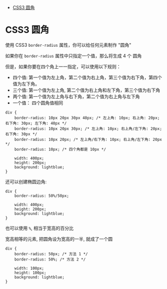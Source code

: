 <!--
 * @Author: shenxh
 * @Date: 2021-12-13 17:20:38
 * @LastEditors: shenxh
 * @LastEditTime: 2021-12-15 15:52:57
 * @Description: CSS3 圆角
-->

- [CSS3 圆角](#css3-圆角)

# CSS3 圆角
使用 CSS3 `border-radius` 属性，你可以给任何元素制作 "圆角"

如果你在 `border-radius` 属性中只指定一个值，那么将生成 4 个 圆角

但是，如果你要在四个角上一一指定，可以使用以下规则：
+ 四个值: 第一个值为左上角，第二个值为右上角，第三个值为右下角，第四个值为左下角。
+ 三个值: 第一个值为左上角, 第二个值为右上角和左下角，第三个值为右下角
+ 两个值: 第一个值为左上角与右下角，第二个值为右上角与左下角
+ 一个值： 四个圆角值相同

```
div {
    border-radius: 10px 20px 30px 40px; /* 左上角: 10px; 右上角: 20px; 右下角: 30px; 左下角: 40px */
    border-radius: 10px 20px 30px; /* 左上角: 10px; 右上角/左下角: 20px; 右下角: 30px */
    border-radius: 10px 20px; /* 左上角/右下角: 10px; 右上角/左下角: 20px */
    border-radius: 10px; /* 四个角都是 10px */

    width: 400px;
    height: 200px;
    background: lightblue;
}
```

还可以创建椭圆边角:
```
div {
    border-radius: 50%/50px;

    width: 400px;
    height: 200px;
    background: lightblue;
}
```
也可以使用 `%`, 相当于宽高的百分比

宽高相等的元素, 把圆角设为宽高的一半, 就成了一个圆
```
div {
    border-radius: 50px; /* 方法 1 */
    border-radius: 50%; /* 方法 2 */

    width: 100px;
    height: 100px;
    background: lightblue;
}
```
